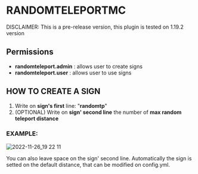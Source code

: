 # RANDOMTELEPORTMC
DISCLAIMER: This is a pre-release version, this plugin is tested on 1.19.2 version
## Permissions
- __randomteleport.admin__ : allows user to create signs
- __randomteleport.user__ : allows user to use signs
## HOW TO CREATE A SIGN
1. Write on __sign's first__ line: "__randomtp__"
2. (OPTIONAL) Write on __sign' second line__ the number of __max random teleport distance__

### EXAMPLE:
![2022-11-26_19 22 11](https://user-images.githubusercontent.com/80206827/204103678-3a602a89-3a1d-4b0f-b7f3-0404b9034fef.png)

You can also leave space on the sign' second line. Automatically the sign is setted on the default distance, that can be modified on config.yml.
